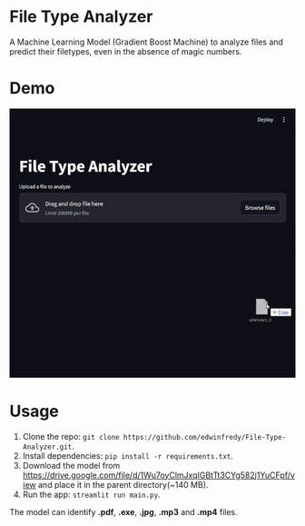 # File Type Analyzer
A Machine Learning Model (Gradient Boost Machine) to analyze files and predict their filetypes, even in the absence of magic numbers.

# Demo

![Demo GIF](https://github.com/edwinfredy/File-Type-Analyzer/blob/main/Media/demo.gif)

# Usage

1. Clone the repo: `git clone https://github.com/edwinfredy/File-Type-Analyzer.git`.
2. Install dependencies: `pip install -r requirements.txt`.
3. Download the model from https://drive.google.com/file/d/1Wu7oyClmJxqIGBtTt3CYg582j1YuCFpf/view and place it in the parent directory(~140 MB).
4. Run the app: `streamlit run main.py`.

The model can identify **.pdf**, **.exe**, **.jpg**, **.mp3** and **.mp4** files.
